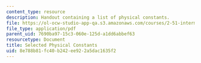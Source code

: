 ```yaml
---
content_type: resource
description: Handout containing a list of physical constants.
file: https://ol-ocw-studio-app-qa.s3.amazonaws.com/courses/2-51-intermediate-heat-and-mass-transfer-fall-2008/8e788b81fc40b242ee922a5dac1635f2_constants.pdf
file_type: application/pdf
parent_uid: 7690ba97-15c3-060e-125d-a1dd6abbef63
resourcetype: Document
title: Selected Physical Constants
uid: 8e788b81-fc40-b242-ee92-2a5dac1635f2
---
```

